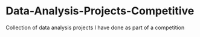 # Data-Analysis-Projects-Competitive
Collection of data analysis projects I have done as part of a competition
